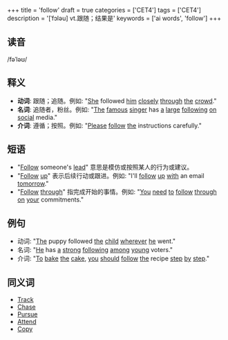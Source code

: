 +++
title = 'follow'
draft = true
categories = ['CET4']
tags = ['CET4']
description = '[ˈfɔləu] vt.跟随；结果是'
keywords = ['ai words', 'follow']
+++

## 读音
/fəˈləʊ/

## 释义
- **动词**: 跟随；追随。例如: "[She](/post/she/) followed [him](/post/him/) [closely](/post/closely/) [through](/post/through/) [the](/post/the/) [crowd](/post/crowd/)."
- **名词**: 追随者，粉丝。例如: "[The](/post/the/) [famous](/post/famous/) [singer](/post/singer/) has [a](/post/a/) [large](/post/large/) [following](/post/following/) [on](/post/on/) [social](/post/social/) media."
- **介词**: 遵循；按照。例如: "[Please](/post/please/) [follow](/post/follow/) [the](/post/the/) instructions carefully."

## 短语
- "[Follow](/post/follow/) someone's [lead](/post/lead/)" 意思是模仿或按照某人的行为或建议。
- "[Follow](/post/follow/) [up](/post/up/)" 表示后续行动或跟进。例如: "I'll [follow](/post/follow/) [up](/post/up/) [with](/post/with/) an email [tomorrow](/post/tomorrow/)."
- "[Follow](/post/follow/) [through](/post/through/)" 指完成开始的事情。例如: "[You](/post/you/) [need](/post/need/) [to](/post/to/) [follow](/post/follow/) [through](/post/through/) [on](/post/on/) [your](/post/your/) commitments."

## 例句
- 动词: "[The](/post/the/) puppy followed [the](/post/the/) [child](/post/child/) [wherever](/post/wherever/) [he](/post/he/) went."
- 名词: "[He](/post/he/) has [a](/post/a/) [strong](/post/strong/) [following](/post/following/) [among](/post/among/) [young](/post/young/) voters."
- 介词: "[To](/post/to/) [bake](/post/bake/) [the](/post/the/) [cake](/post/cake/), [you](/post/you/) [should](/post/should/) [follow](/post/follow/) [the](/post/the/) recipe [step](/post/step/) [by](/post/by/) [step](/post/step/)."

## 同义词
- [Track](/post/track/)
- [Chase](/post/chase/)
- [Pursue](/post/pursue/)
- [Attend](/post/attend/)
- [Copy](/post/copy/)
